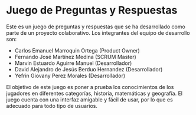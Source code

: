 # Juego de Preguntas y Respuestas
Este es un juego de preguntas y respuestas que se ha desarrollado como parte de un proyecto colaborativo. Los integrantes del equipo de desarrollo son:

* Carlos Emanuel Marroquin Ortega (Product Owner)
* Fernando José Martínez Medina (SCRUM Master)
* Marvin Estuardo Aguirre Manuel (Desarrollador)
* David Alejandro de Jesús Berduo Hernandez (Desarrollador)
* Yefrin Giovany Perez Morales (Desarrollador)

El objetivo de este juego es poner a prueba los conocimientos de los jugadores en diferentes categorías, historia, matemáticas y geografía. El juego cuenta con una interfaz amigable y fácil de usar, por lo que es adecuado para todo tipo de usuarios.
